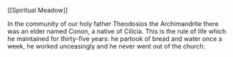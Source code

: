 [[Spiritual Meadow]]
 
In the community of our holy father Theodosios the Archimandrite there was an elder named Conon, a native of Cilicia. This is the rule of life which he maintained for thirty-five years: he partook of bread and water once a week, he worked unceasingly and he never went out of the church. 
